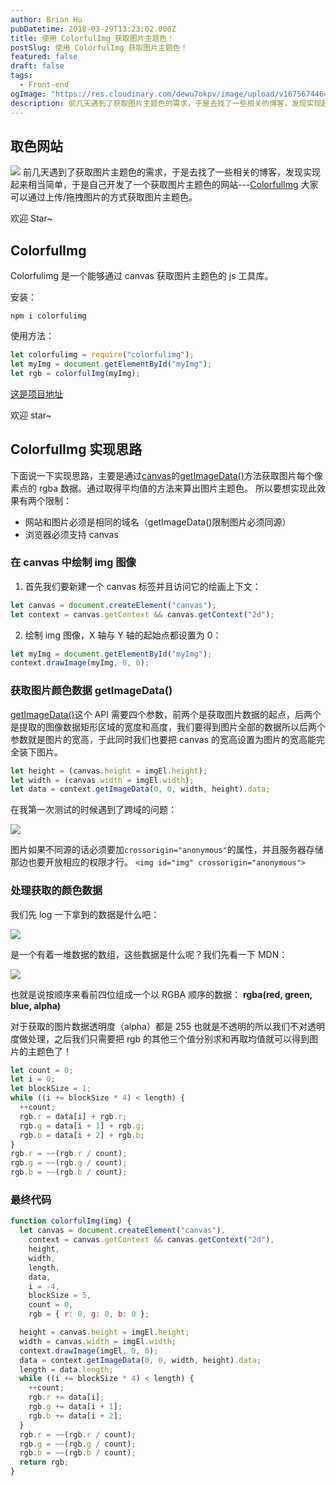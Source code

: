 ```yaml
---
author: Brian Hu
pubDatetime: 2018-03-29T13:23:02.000Z
title: 使用 ColorfulImg 获取图片主题色！
postSlug: 使用 ColorfulImg 获取图片主题色！
featured: false
draft: false
tags:
  - Front-end
ogImage: "https://res.cloudinary.com/dewu7okpv/image/upload/v1675674464/blog/165c960c72a38dae_tplv-t2oaga2asx-zoom-in-crop-mark_3024_0_0_0_uukfjz.webp"
description: 前几天遇到了获取图片主题色的需求，于是去找了一些相关的博客，发现实现起来相当简单，于是自己开发了一个获取图片主题色的网站
---
```


## 取色网站

![](https://res.cloudinary.com/dewu7okpv/image/upload/v1675674464/blog/165c960c72a38dae_tplv-t2oaga2asx-zoom-in-crop-mark_3024_0_0_0_uukfjz.webp)
前几天遇到了获取图片主题色的需求，于是去找了一些相关的博客，发现实现起来相当简单，于是自己开发了一个获取图片主题色的网站---[ColorfulImg](https://hubingliang.github.io/colorfulImg/dist/)
大家可以通过上传/拖拽图片的方式获取图片主题色。

欢迎 Star~

## ColorfulImg

Colorfulimg 是一个能够通过 canvas 获取图片主题色的 js 工具库。

安装：

`npm i colorfulimg `

使用方法：

```js
let colorfulimg = require("colorfulimg");
let myImg = document.getElementById("myImg");
let rgb = colorfulImg(myImg);
```

[这是项目地址](https://github.com/hubingliang/colorfulImg)

欢迎 star~

## ColorfulImg 实现思路

下面说一下实现思路，主要是通过[canvas](https://developer.mozilla.org/zh-CN/docs/Web/API/Canvas_API/Tutorial)的[getImageData()](https://developer.mozilla.org/zh-CN/docs/Web/API/ImageData)方法获取图片每个像素点的 rgba 数据。通过取得平均值的方法来算出图片主题色。
所以要想实现此效果有两个限制：

- 网站和图片必须是相同的域名（getImageData()限制图片必须同源）
- 浏览器必须支持 canvas

### 在 canvas 中绘制 img 图像

1. 首先我们要新建一个 canvas 标签并且访问它的绘画上下文：

```js
let canvas = document.createElement("canvas");
let context = canvas.getContext && canvas.getContext("2d");
```

2. 绘制 img 图像，X 轴与 Y 轴的起始点都设置为 0：

```js
let myImg = document.getElementById("myImg");
context.drawImage(myImg, 0, 0);
```

### 获取图片颜色数据 getImageData()

[getImageData()](https://developer.mozilla.org/zh-CN/docs/Web/API/ImageData)这个 API 需要四个参数，前两个是获取图片数据的起点，后两个是提取的图像数据矩形区域的宽度和高度，我们要得到图片全部的数据所以后两个参数就是图片的宽高，于此同时我们也要把 canvas 的宽高设置为图片的宽高能完全装下图片。

```js
let height = (canvas.height = imgEl.height);
let width = (canvas.width = imgEl.width);
let data = context.getImageData(0, 0, width, height).data;
```

在我第一次测试的时候遇到了跨域的问题：

![](https://res.cloudinary.com/dewu7okpv/image/upload/v1675674379/blog/165c960c72b06536_tplv-t2oaga2asx-zoom-in-crop-mark_3024_0_0_0_hncw5m.webp)

图片如果不同源的话必须要加`crossorigin="anonymous"`的属性，并且服务器存储那边也要开放相应的权限才行。
`<img id="img" crossorigin="anonymous">`

### 处理获取的颜色数据

我们先 log 一下拿到的数据是什么吧：

![](https://res.cloudinary.com/dewu7okpv/image/upload/v1675674406/blog/165c960c72cc7c75_tplv-t2oaga2asx-zoom-in-crop-mark_3024_0_0_0_dx2fzk.webp)

是一个有着一堆数据的数组，这些数据是什么呢？我们先看一下 MDN：

![](https://res.cloudinary.com/dewu7okpv/image/upload/v1675674434/blog/165c960c72e4542f_tplv-t2oaga2asx-zoom-in-crop-mark_3024_0_0_0_tqo20d.webp)

也就是说按顺序来看前四位组成一个以 RGBA 顺序的数据：
**rgba(red, green, blue, alpha)**

对于获取的图片数据透明度（alpha）都是 255 也就是不透明的所以我们不对透明度做处理，之后我们只需要把 rgb 的其他三个值分别求和再取均值就可以得到图片的主题色了！

```js
let count = 0;
let i = 0;
let blockSize = 1;
while ((i += blockSize * 4) < length) {
  ++count;
  rgb.r = data[i] + rgb.r;
  rgb.g = data[i + 1] + rgb.g;
  rgb.b = data[i + 2] + rgb.b;
}
rgb.r = ~~(rgb.r / count);
rgb.g = ~~(rgb.g / count);
rgb.b = ~~(rgb.b / count);
```

### 最终代码

```js
function colorfulImg(img) {
  let canvas = document.createElement("canvas"),
    context = canvas.getContext && canvas.getContext("2d"),
    height,
    width,
    length,
    data,
    i = -4,
    blockSize = 5,
    count = 0,
    rgb = { r: 0, g: 0, b: 0 };

  height = canvas.height = imgEl.height;
  width = canvas.width = imgEl.width;
  context.drawImage(imgEl, 0, 0);
  data = context.getImageData(0, 0, width, height).data;
  length = data.length;
  while ((i += blockSize * 4) < length) {
    ++count;
    rgb.r += data[i];
    rgb.g += data[i + 1];
    rgb.b += data[i + 2];
  }
  rgb.r = ~~(rgb.r / count);
  rgb.g = ~~(rgb.g / count);
  rgb.b = ~~(rgb.b / count);
  return rgb;
}
```
